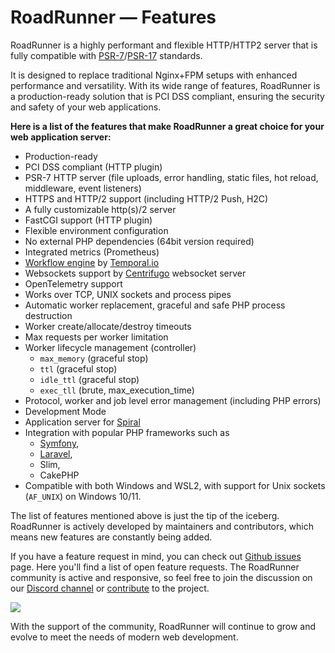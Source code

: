 # RoadRunner — Features

RoadRunner is a highly performant and flexible HTTP/HTTP2 server that is fully compatible
with [PSR-7](https://www.php-fig.org/psr/psr-7/)/[PSR-17](https://www.php-fig.org/psr/psr-17/) standards.

It is designed to replace traditional Nginx+FPM setups with enhanced performance and versatility. With its wide
range of features, RoadRunner is a production-ready solution that is PCI DSS compliant, ensuring the security and safety
of your web applications.

**Here is a list of the features that make RoadRunner a great choice for your web application server:**

- Production-ready
- PCI DSS compliant (HTTP plugin)
- PSR-7 HTTP server (file uploads, error handling, static files, hot reload, middleware, event listeners)
- HTTPS and HTTP/2 support (including HTTP/2 Push, H2C)
- A fully customizable http(s)/2 server
- FastCGI support (HTTP plugin)
- Flexible environment configuration
- No external PHP dependencies (64bit version required)
- Integrated metrics (Prometheus)
- [Workflow engine](https://github.com/temporalio/sdk-php) by [Temporal.io](https://temporal.io)
- Websockets support by [Centrifugo](https://centrifugal.dev/) websocket server
- OpenTelemetry support
- Works over TCP, UNIX sockets and process pipes
- Automatic worker replacement, graceful and safe PHP process destruction
- Worker create/allocate/destroy timeouts
- Max requests per worker limitation
- Worker lifecycle management (controller)
    - `max_memory` (graceful stop)
    - `ttl` (graceful stop)
    - `idle_ttl` (graceful stop)
    - `exec_tll` (brute, max_execution_time)
- Protocol, worker and job level error management (including PHP errors)
- Development Mode
- Application server for [Spiral](https://github.com/spiral/framework)
- Integration with popular PHP frameworks such as
    - [Symfony](https://github.com/php-runtime/roadrunner-symfony-nyholm),
    - [Laravel](https://github.com/laravel/octane),
    - Slim,
    - CakePHP
- Compatible with both Windows and WSL2, with support for Unix sockets (`AF_UNIX`) on Windows 10/11.

The list of features mentioned above is just the tip of the iceberg. RoadRunner is actively developed by maintainers
and contributors, which means new features are constantly being added.

If you have a feature request in mind, you can check
out [Github issues](https://github.com/roadrunner-server/roadrunner/issues) page. Here you'll find a list of open
feature requests. The RoadRunner community is active and responsive, so feel free to join the discussion on
our [Discord channel](https://discord.gg/spiralphp) or [contribute](./contributing.md) to the project.

<a href="https://discord.gg/spiralphp"><img src="https://img.shields.io/badge/discord-chat-magenta.svg"></a>

With the support of the community, RoadRunner will continue to grow and evolve to meet the needs of modern web
development.